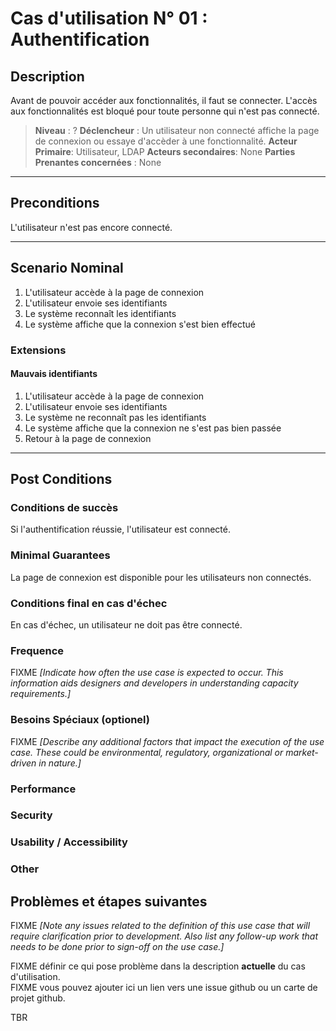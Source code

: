 # Cas d'utilisation N° 01 :  Authentification

##	Description

Avant de pouvoir accéder aux fonctionnalités, il faut se connecter. L'accès aux fonctionnalités est bloqué pour toute personne qui n'est pas connecté.

> **Niveau** : ? 
> **Déclencheur** : Un utilisateur non connecté affiche la page de connexion ou essaye d'accèder à une fonctionnalité.
> **Acteur Primaire**: Utilisateur, LDAP 
> **Acteurs secondaires**: None
> **Parties Prenantes concernées** : None 

___
 
 
## Preconditions

L'utilisateur n'est pas encore connecté.

___


## Scenario Nominal

1.	L'utilisateur accède à la page de connexion
2.	L'utilisateur envoie ses identifiants
3.	Le système reconnaît les identifiants
4.	Le système affiche que la connexion s'est bien effectué

###	Extensions
#### Mauvais identifiants

1. L'utilisateur accède à la page de connexion
2. L'utilisateur envoie ses identifiants
3. Le système ne reconnaît pas les identifiants
4. Le système affiche que la connexion ne s'est pas bien passée
5. Retour à la page de connexion

___


## Post Conditions
### Conditions de succès 
Si l'authentification réussie, l'utilisateur est connecté.

### Minimal Guarantees
La page de connexion est disponible pour les utilisateurs non connectés. 

### Conditions final en cas d'échec
En cas d'échec, un utilisateur ne doit pas être connecté.

### Frequence
FIXME _[Indicate how often the use case is expected to occur. This information aids designers and developers in understanding capacity requirements.]_   
### Besoins Spéciaux (optionel)  
FIXME _[Describe any additional factors that impact the execution of the use case. These could be environmental, regulatory, organizational or market-driven in nature.]_  
### Performance  
###	Security  
###	Usability / Accessibility  
###	Other  

##	Problèmes et étapes suivantes  
FIXME _[Note any issues related to the definition of this use case that will require clarification prior to development. Also list any follow-up work that needs to be done prior to sign-off on the use case.]_  

FIXME définir ce qui pose problème dans la description **actuelle** du cas d'utilisation.  
FIXME vous pouvez ajouter ici un lien vers une issue github ou un carte de projet github.

TBR
